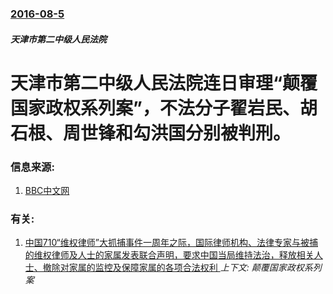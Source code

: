 ### [2016-08-5](/news/2016/08/5/index.md)

##### 天津市第二中级人民法院
# 天津市第二中级人民法院连日审理“颠覆国家政权系列案”，不法分子翟岩民、胡石根、周世锋和勾洪国分别被判刑。 




### 信息来源:

1. [BBC中文网](http://www.bbc.com/zhongwen/simp/china/2016/08/160805_china_activist_gou_jianguo)

### 有关:

1. [中国710“维权律师”大抓捕事件一周年之际，国际律师机构、法律专家与被捕的维权律师及人士的家属发表联合声明，要求中国当局维持法治，释放相关人士、撤除对家属的监控及保障家属的各项合法权利 ](/news/2016/07/9/中国710-维权律师-大抓捕事件一周年之际-国际律师机构-法律专家与被捕的维权律师及人士的家属发表联合声明-要求中国当局.md) _上下文: 颠覆国家政权系列案_
